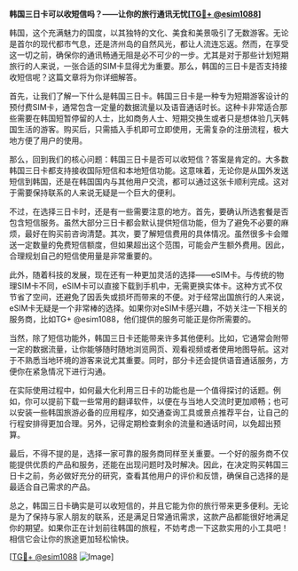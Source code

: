 **韩国三日卡可以收短信吗？——让你的旅行通讯无忧[[TG💪+ @esim1088](https://t.me/s/esim1088)]**

韩国，这个充满魅力的国度，以其独特的文化、美食和美景吸引了无数游客。无论是首尔的现代都市气息，还是济州岛的自然风光，都让人流连忘返。然而，在享受这一切之前，确保你的通讯畅通无阻是必不可少的一步。尤其是对于那些计划短期旅行的人来说，一张合适的SIM卡显得尤为重要。那么，韩国的三日卡是否支持接收短信呢？这篇文章将为你详细解答。

首先，让我们了解一下什么是韩国三日卡。韩国三日卡是一种专为短期游客设计的预付费SIM卡，通常包含一定量的数据流量以及语音通话时长。这种卡非常适合那些需要在韩国短暂停留的人士，比如商务人士、短期交换生或者只是想体验几天韩国生活的游客。购买后，只需插入手机即可立即使用，无需复杂的注册流程，极大地方便了用户的使用。

那么，回到我们的核心问题：韩国三日卡是否可以收短信？答案是肯定的。大多数韩国三日卡都支持接收国际短信和本地短信功能。这意味着，无论你是从国外发送短信到韩国，还是在韩国国内与其他用户交流，都可以通过这张卡顺利完成。这对于需要保持联系的人来说无疑是一个巨大的便利。

不过，在选择三日卡时，还是有一些需要注意的地方。首先，要确认所选套餐是否包含短信服务。虽然大部分三日卡都会默认提供短信功能，但为了避免不必要的麻烦，最好在购买前咨询清楚。其次，要了解短信费用的具体情况。虽然很多卡会赠送一定数量的免费短信额度，但如果超出这个范围，可能会产生额外费用。因此，合理规划自己的短信使用量是非常重要的。

此外，随着科技的发展，现在还有一种更加灵活的选择——eSIM卡。与传统的物理SIM卡不同，eSIM卡可以直接下载到手机中，无需更换实体卡。这种方式不仅节省了空间，还避免了因丢失或损坏而带来的不便。对于经常出国旅行的人来说，eSIM卡无疑是一个非常棒的选择。如果你对eSIM卡感兴趣，不妨关注一下相关的服务商，比如TG+ @esim1088，他们提供的服务可能正是你所需要的。

当然，除了短信功能外，韩国三日卡还能带来许多其他便利。比如，它通常会附带一定的数据流量，让你能够随时随地浏览网页、观看视频或者使用地图导航。这对于不熟悉当地环境的游客来说尤其重要。同时，部分卡还会提供语音通话服务，方便你在紧急情况下进行沟通。

在实际使用过程中，如何最大化利用三日卡的功能也是一个值得探讨的话题。例如，你可以提前下载一些常用的翻译软件，以便在与当地人交流时更加顺畅；也可以安装一些韩国旅游必备的应用程序，如交通查询工具或景点推荐平台，让自己的行程安排得更加合理。另外，记得定期检查剩余的流量和通话时间，以免超出预算。

最后，不得不提的是，选择一家可靠的服务商同样至关重要。一个好的服务商不仅能提供优质的产品和服务，还能在出现问题时及时解决。因此，在决定购买韩国三日卡之前，务必做好充分的研究，查看其他用户的评价和反馈，确保自己选择的是最适合自己需求的产品。

总之，韩国三日卡确实是可以收短信的，并且它能为你的旅行带来更多便利。无论是为了保持与家人朋友的联系，还是满足日常通讯需求，这款产品都能很好地满足你的期望。如果你正在计划前往韩国的旅程，不妨考虑一下这款实用的小工具吧！相信它会让你的旅途更加轻松愉快。

[[TG💪+ @esim1088](https://t.me/s/esim1088) ![Image](https://i.postimg.cc/4NQfJmqS/Snipaste-2025-05-13-00-14-12.png)]
